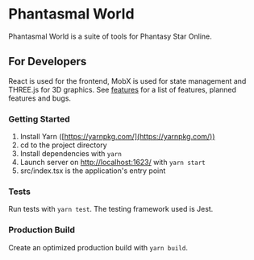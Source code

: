 # Phantasmal World

Phantasmal World is a suite of tools for Phantasy Star Online.

## For Developers

React is used for the frontend, MobX is used for state management and THREE.js for 3D graphics. See [features](./FEATURES.md) for a list of features, planned features and bugs.

### Getting Started

1. Install Yarn ([https://yarnpkg.com/](https://yarnpkg.com/))
2. cd to the project directory
3. Install dependencies with `yarn`
4. Launch server on [http://localhost:1623/](http://localhost:1623/) with `yarn start`
5. src/index.tsx is the application's entry point

### Tests

Run tests with `yarn test`. The testing framework used is Jest.

### Production Build

Create an optimized production build with `yarn build`.
